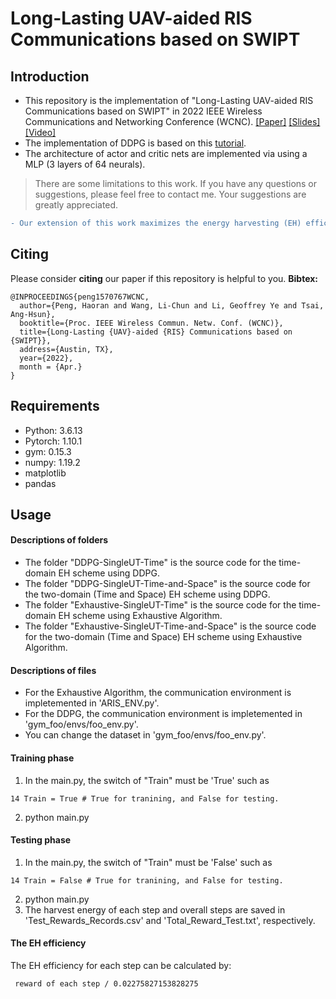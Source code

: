 # Long-Lasting UAV-aided RIS Communications based on SWIPT
## Introduction
- This repository is the implementation of "Long-Lasting UAV-aided RIS Communications based on SWIPT" in 2022 IEEE Wireless Communications and Networking Conference (WCNC). [[Paper]](https://ieeexplore.ieee.org/document/9771999) [[Slides]](https://haoran-peng.github.io/Slides/EH_UAV_RIS.pdf) [[Video]](https://www.bilibili.com/video/BV1jL4y1F7oA#reply112394783936)
- The implementation of DDPG is based on this [tutorial](https://towardsdatascience.com/deep-deterministic-policy-gradients-explained-2d94655a9b7b).
- The architecture of actor and critic nets are implemented via using a MLP (3 layers of 64 neurals).

> There are some limitations to this work. If you have any questions or suggestions, please feel free to contact me. Your suggestions are greatly appreciated.

```diff
- Our extension of this work maximizes the energy harvesting (EH) efficiency by jointly optimizing the phase shift of the reflecting elements, the transmit power, the length of the EH phase, and the RIS scheduling. Here is the latest repository: [UAV--RIS_EnergyHarvesting](https://github.com/Haoran-Peng/UAV-RIS_EnergyHarvesting).
```

## Citing
Please consider **citing** our paper if this repository is helpful to you.
**Bibtex:**
```
@INPROCEEDINGS{peng1570767WCNC,
  author={Peng, Haoran and Wang, Li-Chun and Li, Geoffrey Ye and Tsai, Ang-Hsun},
  booktitle={Proc. IEEE Wireless Commun. Netw. Conf. (WCNC)}, 
  title={Long-Lasting {UAV}-aided {RIS} Communications based on {SWIPT}},
  address={Austin, TX},
  year={2022},
  month = {Apr.}
}
```
## Requirements
- Python: 3.6.13
- Pytorch: 1.10.1
- gym: 0.15.3
- numpy: 1.19.2
- matplotlib
- pandas

## Usage
#### Descriptions of folders
- The folder "DDPG-SingleUT-Time" is the source code for the time-domain EH scheme using DDPG.
- The folder "DDPG-SingleUT-Time-and-Space" is the source code for the two-domain (Time and Space) EH scheme using DDPG.
- The folder "Exhaustive-SingleUT-Time" is the source code for the time-domain EH scheme using Exhaustive Algorithm.
- The folder "Exhaustive-SingleUT-Time-and-Space" is the source code for the two-domain (Time and Space) EH scheme using  Exhaustive Algorithm.

#### Descriptions of files
- For the Exhaustive Algorithm, the communication environment is impletemented in 'ARIS_ENV.py'.
- For the DDPG, the communication environment is impletemented in 'gym_foo/envs/foo_env.py'.
- You can change the dataset in 'gym_foo/envs/foo_env.py'.

#### Training phase
1. In the main.py, the switch of "Train" must be 'True' such as
```
14 Train = True # True for tranining, and False for testing.
```
2. python main.py

#### Testing phase
1. In the main.py, the switch of "Train" must be 'False' such as
```
14 Train = False # True for tranining, and False for testing.
```
2. python main.py
3. The harvest energy of each step and overall steps are saved in 'Test_Rewards_Records.csv' and 'Total_Reward_Test.txt', respectively.

#### The EH efficiency
The EH efficiency for each step can be calculated by:
```
 reward of each step / 0.02275827153828275
```

